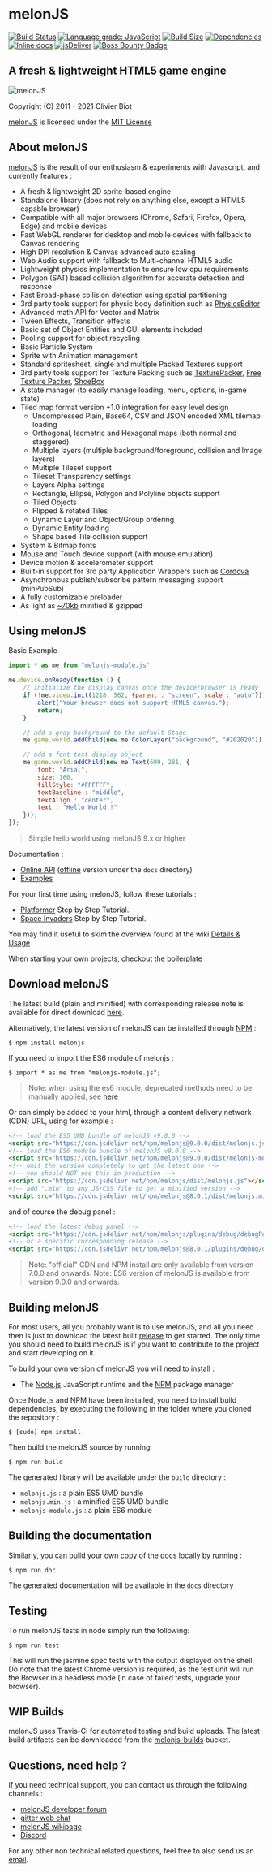 melonJS
=======
[![Build Status](https://travis-ci.org/melonjs/melonJS.svg)](https://travis-ci.org/melonjs/melonJS)
[![Language grade: JavaScript](https://img.shields.io/lgtm/grade/javascript/g/melonjs/melonJS.svg?logo=lgtm&logoWidth=18)](https://lgtm.com/projects/g/melonjs/melonJS/context:javascript)
[![Build Size](https://badgen.net/bundlephobia/min/melonjs)](https://bundlephobia.com/result?p=melonjs)
[![Dependencies](https://img.shields.io/david/melonjs/melonJS.svg)](https://david-dm.org/melonjs/melonJS)
[![Inline docs](http://inch-ci.org/github/melonjs/melonJS.svg?branch=master)](http://inch-ci.org/github/melonjs/melonJS)
[![jsDeliver](https://data.jsdelivr.com/v1/package/npm/melonjs/badge)](https://www.jsdelivr.com/package/npm/melonjs)
[![Boss Bounty Badge](https://img.shields.io/endpoint.svg?url=https://api.boss.dev/badge/enabled/melonjs/melonJS)](https://www.boss.dev/issues/repo/melonjs/melonJS)


A fresh & lightweight HTML5 game engine
-------------------------------------------------------------------------------
![melonJS](http://melonjs.org/media/alex4-github.png)

Copyright (C) 2011 - 2021 Olivier Biot

[melonJS](http://melonjs.org/) is licensed under the [MIT License](http://www.opensource.org/licenses/mit-license.php)

About melonJS
-------------------------------------------------------------------------------

[melonJS](http://melonjs.org/) is the result of our enthusiasm & experiments with Javascript,
and currently features :

- A fresh & lightweight 2D sprite-based engine
- Standalone library (does not rely on anything else, except a HTML5 capable browser)
- Compatible with all major browsers (Chrome, Safari, Firefox, Opera, Edge) and mobile devices
- Fast WebGL renderer for desktop and mobile devices with fallback to Canvas rendering
- High DPI resolution & Canvas advanced auto scaling
- Web Audio support with fallback to Multi-channel HTML5 audio
- Lightweight physics implementation to ensure low cpu requirements
- Polygon (SAT) based collision algorithm for accurate detection and response
- Fast Broad-phase collision detection using spatial partitioning
- 3rd party tools support for physic body definition such as [PhysicsEditor](https://www.codeandweb.com/physicseditor)
- Advanced math API for Vector and Matrix
- Tween Effects, Transition effects
- Basic set of Object Entities and GUI elements included
- Pooling support for object recycling
- Basic Particle System
- Sprite with Animation management
- Standard spritesheet, single and multiple Packed Textures support
- 3rd party tools support for Texture Packing such as [TexturePacker](https://www.codeandweb.com/texturepacker), [Free Texture Packer](http://free-tex-packer.com), [ShoeBox](https://renderhjs.net/shoebox/)
- A state manager (to easily manage loading, menu, options, in-game state)
- Tiled map format version +1.0 integration for easy level design
    - Uncompressed Plain, Base64, CSV and JSON encoded XML tilemap loading
    - Orthogonal, Isometric and Hexagonal maps (both normal and staggered)
    - Multiple layers (multiple background/foreground, collision and Image layers)
    - Multiple Tileset support
    - Tileset Transparency settings
    - Layers Alpha settings
    - Rectangle, Ellipse, Polygon and Polyline objects support
    - Tiled Objects
    - Flipped & rotated Tiles
    - Dynamic Layer and Object/Group ordering
    - Dynamic Entity loading
    - Shape based Tile collision support
- System & Bitmap fonts
- Mouse and Touch device support (with mouse emulation)
- Device motion & accelerometer support
- Built-in support for 3rd party Application Wrappers such as [Cordova](https://cordova.apache.org)
- Asynchronous publish/subscribe pattern messaging support (minPubSub)
- A fully customizable preloader
- As light as [~70kb](https://bundlephobia.com/result?p=melonjs@latest) minified & gzipped

Using melonJS
-------------------------------------------------------------------------------

Basic Example

```JavaScript
import * as me from "melonjs-module.js"

me.device.onReady(function () {
    // initialize the display canvas once the device/browser is ready
    if (!me.video.init(1218, 562, {parent : "screen", scale : "auto"})) {
        alert("Your browser does not support HTML5 canvas.");
        return;
    }

    // add a gray background to the default Stage
    me.game.world.addChild(new me.ColorLayer("background", "#202020"));

    // add a font text display object
    me.game.world.addChild(new me.Text(609, 281, {
        font: "Arial",
        size: 160,
        fillStyle: "#FFFFFF",
        textBaseline : "middle",
        textAlign : "center",
        text : "Hello World !"
    }));
});
```
> Simple hello world using melonJS 9.x or higher

Documentation :

* [Online API](http://melonjs.github.io/melonJS/docs/) ([offline](https://github.com/melonjs/melonJS/archive/gh-pages.zip) version under the `docs` directory)
* [Examples](https://melonjs.github.io/examples/)

For your first time using melonJS, follow these tutorials :

- [Platformer](http://melonjs.github.io/tutorial-platformer/) Step by Step Tutorial.
- [Space Invaders](http://melonjs.github.io/tutorial-space-invaders/) Step by Step Tutorial.

You may find it useful to skim the overview found at the wiki [Details & Usage](https://github.com/melonjs/melonJS/wiki#details--usage)

When starting your own projects, checkout the [boilerplate](https://github.com/melonjs/boilerplate)

Download melonJS
-------------------------------------------------------------------------------

The latest build (plain and minified) with corresponding release note is available for direct download [here](https://github.com/melonjs/melonJS/releases).

Alternatively, the latest version of melonJS can be installed through [NPM](https://www.npmjs.com/package/melonjs) :

    $ npm install melonjs

If you need to import the ES6 module of melonjs :

    $ import * as me from "melonjs-module.js";

> Note: when using the es6 module, deprecated methods need to be manually applied, see [here](http://melonjs.github.io/melonJS/docs/me.deprecated.html#.apply)

Or can simply be added to your html, through a content delivery network (CDN) URL, using for example :

```html
<!-- load the ES5 UMD bundle of melonJS v9.0.0 -->
<script src="https://cdn.jsdelivr.net/npm/melonjs@9.0.0/dist/melonjs.js"></script>
<!-- load the ES6 module bundle of melonJS v9.0.0 -->
<script src="https://cdn.jsdelivr.net/npm/melonjs@9.0.0/dist/melonjs-module.js"></script>
<!-- omit the version completely to get the latest one -->
<!-- you should NOT use this in production -->
<script src="https://cdn.jsdelivr.net/npm/melonjs/dist/melonjs.js"></script>
<!-- add ".min" to any JS/CSS file to get a minified version -->
<script src="https://cdn.jsdelivr.net/npm/melonjs@8.0.1/dist/melonjs.min.js"></script>
```
and of course the debug panel :
```html
<!-- load the latest debug panel -->
<script src="https://cdn.jsdelivr.net/npm/melonjs/plugins/debug/debugPanel.js"></script>
<!-- or a specific corresponding release -->
<script src="https://cdn.jsdelivr.net/npm/melonjs@8.0.1/plugins/debug/debugPanel.js"></script>
```

> Note: "official" CDN and NPM install are only available from version 7.0.0 and onwards.
> Note: ES6 version of melonJS is available from version 9.0.0 and onwards.

Building melonJS
-------------------------------------------------------------------------------
For most users, all you probably want is to use melonJS, and all you need then is just to download the latest built [release](https://github.com/melonjs/melonJS#download-melonjs) to get started. The only time you should need to build melonJS is if you want to contribute to the project and start developing on it.

To build your own version of melonJS you will need to install :

- The [Node.js](http://nodejs.org/) JavaScript runtime and the [NPM](https://npmjs.org/) package manager

Once Node.js and NPM have been installed, you need to install build dependencies,
by executing the following in the folder where you cloned the repository :

    $ [sudo] npm install

Then build the melonJS source by running:

    $ npm run build

The generated library will be available under the `build` directory :
- `melonjs.js` : a plain ES5 UMD bundle
- `melonjs.min.js` : a minified ES5 UMD bundle
- `melonjs-module.js` : a plain ES6 module


Building the documentation
-------------------------------------------------------------------------------
Similarly, you can build your own copy of the docs locally by running :

    $ npm run doc

The generated documentation will be available in the `docs` directory

Testing
-------------------------------------------------------------------------------

To run melonJS tests in node simply run the following:

    $ npm run test

This will run the jasmine spec tests with the output displayed on the shell. Do
note that the latest Chrome version is required, as the test unit will run the
Browser in a headless mode (in case of failed tests, upgrade your browser).

WIP Builds
-------------------------------------------------------------------------------
melonJS uses Travis-CI for automated testing and build uploads. The latest build
artifacts can be downloaded from the [melonjs-builds](https://melonjs-builds.s3.amazonaws.com/index.html?prefix=artifacts/)
bucket.

Questions, need help ?
-------------------------------------------------------------------------------
If you need technical support, you can contact us through the following channels :
* [melonJS developer forum](http://www.html5gamedevs.com/forum/32-melonjs/)
* [gitter web chat](https://gitter.im/melonjs/public)
* [melonJS wikipage](https://github.com/melonjs/melonJS/wiki)
* [Discord](https://discord.gg/aur7JMk)

For any other non technical related questions, feel free to also send us an [email](mailto:contact@melonjs.org).
